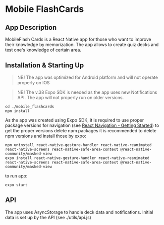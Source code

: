 # Mobile FlashCards

## App Description
MobileFlash Cards is a React Native app for those who want to improve their knowledge by memorization.
The app allows to create quiz decks and test one's knowledge of certain area.

## Installation & Starting Up

> NB! The app was optimized for Android platform and will not operate properly on IOS

> NB! The v.38 Expo SDK is needed as the app uses new Notifications API. The app will not properly run on older versions.

```
cd ./mobile_flashcards
npm install
```
As the app was created using Expo SDK, it is required to use proper package versions for navigation (see [React Navigation - Getting Started](https://reactnavigation.org/docs/getting-started/))
to get the proper versions delete npm packages it is recommended to delete npm versions and install those by expo:
```
npm uninstall react-native-gesture-handler react-native-reanimated react-native-screens react-native-safe-area-context @react-native-community/masked-view
expo install react-native-gesture-handler react-native-reanimated react-native-screens react-native-safe-area-context @react-native-community/masked-view
```

to run app:
```
expo start
```

## API
The app uses AsyncStorage to handle deck data and notifications. Initial data is set up by the API (see ./utils/api.js)